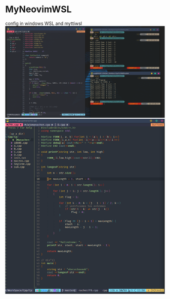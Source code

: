 # MyNeovimWSL
config in windows WSL and myttiwsl
![img](https://github.com/yerson001/BusyWait/blob/main/shm_server.PNG)
![img](https://github.com/yerson001/MyNeovimWSL/blob/main/newcoorsheme.PNG)
